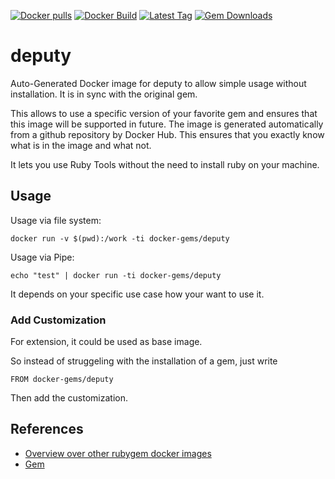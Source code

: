 [![Docker pulls](https://img.shields.io/docker/pulls/rubygem/deputy.svg)](https://hub.docker.com/r/rubygem/deputy/)
[![Docker Build](https://img.shields.io/docker/automated/rubygem/deputy.svg)](https://hub.docker.com/r/rubygem/deputy/)
[![Latest Tag](https://img.shields.io/github/tag/docker-rubygem/deputy.svg)](https://hub.docker.com/r/rubygem/deputy/)
[![Gem Downloads](https://img.shields.io/gem/dt/deputy.svg)](https://rubygems.org/gems/deputy/)
# deputy

Auto-Generated Docker image for deputy to allow simple usage without installation.
It is in sync with the original gem.

This allows to use a specific version of your favorite gem and ensures that this image will be supported in future.
The image is generated automatically from a github repository by Docker Hub.
This ensures that you exactly know what is in the image and what not.

It lets you use Ruby Tools without the need to install ruby on your machine.

## Usage

Usage via file system:

`docker run -v $(pwd):/work -ti docker-gems/deputy`

Usage via Pipe:

`echo "test" | docker run -ti docker-gems/deputy`

It depends on your specific use case how your want to use it.

### Add Customization

For extension, it could be used as base image.

So instead of struggeling with the installation of a gem, just write

`FROM docker-gems/deputy`

Then add the customization.

## References

 - [Overview over other rubygem docker images](https://github.com/thinkbot/docker-rubygem)
 - [Gem](https://rubygems.org/gems/deputy/)
